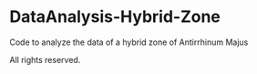 # DataAnalysis-Hybrid-Zone
Code to analyze the data of a hybrid zone of Antirrhinum Majus


All rights reserved.
